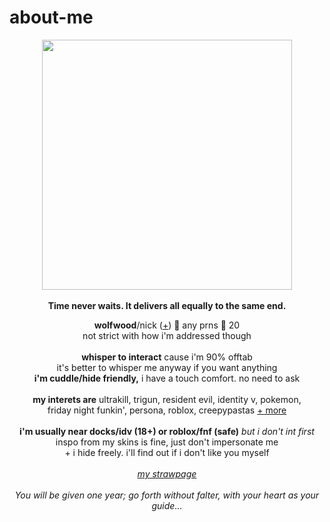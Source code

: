 # about-me
<p align="center">
  <img src="https://64.media.tumblr.com/8e27e9e84d4bb429dc8c2f94b9e61f6c/3da7098bb1faad77-1c/s540x810/afa2a64857795a2869dc8fa377be500f0c2a0238.gifv" width="400px">
  <br><br><b>Time never waits. It delivers all equally to the same end.</b>
  </p>
<p align="center">
  <b>wolfwood</b>/nick (<a href="https://en.pronouns.page/@vashwood-">+</a>) 🌙 any prns 🌙 20
  <br>not strict with how i'm addressed though
  <br><br>
<b>whisper to interact</b> cause i'm 90% offtab
<br>it's better to whisper me anyway if you want anything
<br><b>i'm cuddle/hide friendly,</b> i have a touch comfort. no need to ask
<br><br>
<b>my interets are</b>
ultrakill, trigun, resident evil, identity v, pokemon,
<br>friday night funkin', persona, roblox, creepypastas <a href="https://rentry.co/memriesofyou">+ more</a>
<br><br><b>i'm usually near docks/idv (18+) or roblox/fnf (safe)</b> <i>but i don't int first</i>
  <br> inspo from my skins is fine, just don't impersonate me
<br>+ i hide freely. i'll find out if i don't like you myself
<br><br><i><a href="https://mindflayer.straw.page">my strawpage</a></i>
<br>
<br><i>You will be given one year; go forth without falter, with your heart as your guide...</i>
</p>
